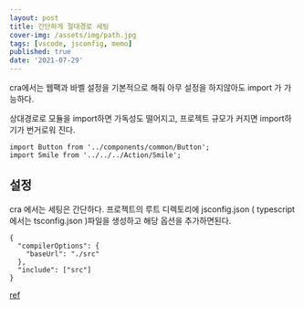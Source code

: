 ```yaml
---
layout: post
title: 간단하게 절대경로 세팅
cover-img: /assets/img/path.jpg
tags: [vscode, jsconfig, memo]
published: true
date: '2021-07-29'
---
```


cra에서는 웹팩과 바벨 설정을 기본적으로 해줘 아무 설정을 하지않아도 import 가 가능하다.  

상대경로로 모듈을 import하면 가독성도 떨어지고, 프로젝트 규모가 커지면 import하기가 번거로워 진다.

```
import Button from '../components/common/Button';
import Smile from '../../../Action/Smile';
```

## 설정

cra 에서는 세팅은 간단하다. 프로젝트의 루트 디렉토리에 jsconfig.json ( typescript에서는 tsconfig.json )파일을 생성하고 해당 옵션을 추가하면된다.

```
{
  "compilerOptions": {
    "baseUrl": "./src"
  },
  "include": ["src"]
}
```

[ref](https://create-react-app.dev/docs/importing-a-component/#absolute-imports)


